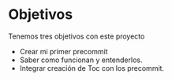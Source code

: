 #  Objetivos

Tenemos tres objetivos con este proyecto

 * Crear mi primer precommit
 * Saber como funcionan y entenderlos.
 * Integrar creación de Toc con los precommit.
